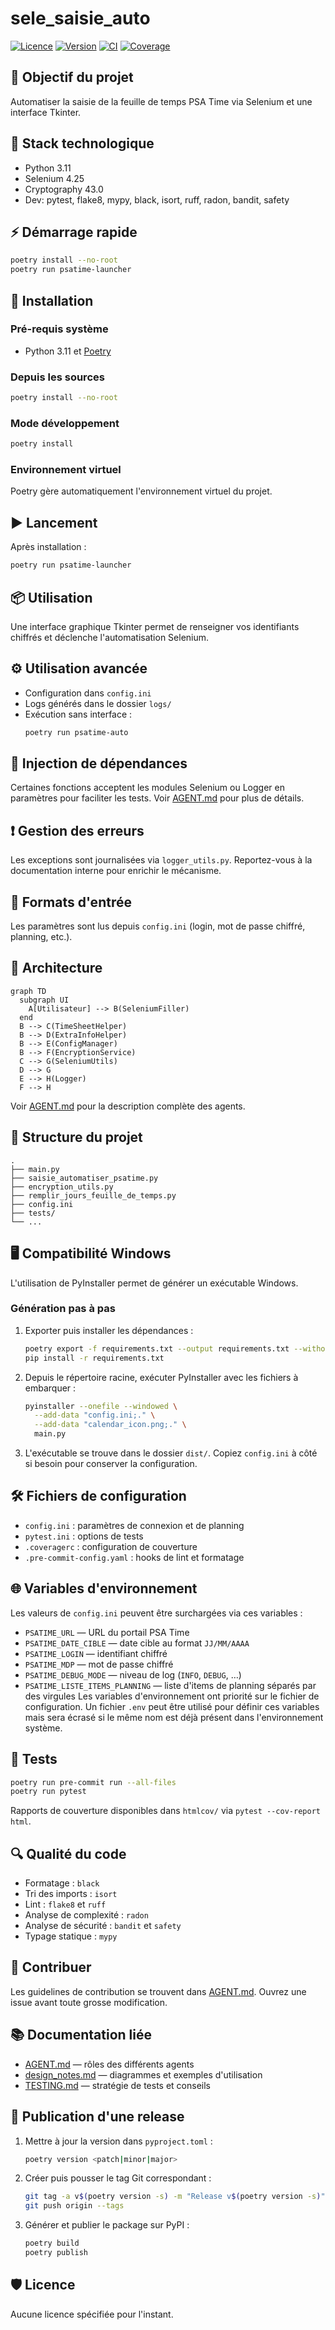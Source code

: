 # sele_saisie_auto

[![Licence](https://img.shields.io/badge/license-Unlicense-lightgrey.svg)](LICENSE)
[![Version](https://img.shields.io/badge/version-0.1.0-blue.svg)](#)
[![CI](https://img.shields.io/badge/CI-GitHub_Actions-inactive.svg)](#)
[![Coverage](https://img.shields.io/badge/coverage-0%25-red.svg)](#)

## 🚀 Objectif du projet
Automatiser la saisie de la feuille de temps PSA Time via Selenium et une interface Tkinter.

## 🧰 Stack technologique
- Python 3.11
- Selenium 4.25
- Cryptography 43.0
- Dev: pytest, flake8, mypy, black, isort, ruff, radon, bandit, safety

## ⚡ Démarrage rapide
```bash
poetry install --no-root
poetry run psatime-launcher
```

## 🔧 Installation
### Pré-requis système
- Python 3.11 et [Poetry](https://python-poetry.org/)

### Depuis les sources
```bash
poetry install --no-root
```

### Mode développement
```bash
poetry install
```

### Environnement virtuel
Poetry gère automatiquement l'environnement virtuel du projet.

## ▶️ Lancement
Après installation :
```bash
poetry run psatime-launcher
```

## 📦 Utilisation
Une interface graphique Tkinter permet de renseigner vos identifiants chiffrés et déclenche l'automatisation Selenium.

## ⚙️ Utilisation avancée
- Configuration dans `config.ini`
- Logs générés dans le dossier `logs/`
- Exécution sans interface :
  ```bash
  poetry run psatime-auto
  ```

## 🔌 Injection de dépendances
Certaines fonctions acceptent les modules Selenium ou Logger en paramètres pour faciliter les tests. Voir [AGENT.md](AGENT.md) pour plus de détails.


## ❗ Gestion des erreurs
Les exceptions sont journalisées via `logger_utils.py`. Reportez-vous à la documentation interne pour enrichir le mécanisme.

## 📝 Formats d'entrée
Les paramètres sont lus depuis `config.ini` (login, mot de passe chiffré, planning, etc.).

## 🧠 Architecture
```mermaid
graph TD
  subgraph UI
    A[Utilisateur] --> B(SeleniumFiller)
  end
  B --> C(TimeSheetHelper)
  B --> D(ExtraInfoHelper)
  B --> E(ConfigManager)
  B --> F(EncryptionService)
  C --> G(SeleniumUtils)
  D --> G
  E --> H(Logger)
  F --> H
```
Voir [AGENT.md](AGENT.md) pour la description complète des agents.

## 📁 Structure du projet
```
.
├── main.py
├── saisie_automatiser_psatime.py
├── encryption_utils.py
├── remplir_jours_feuille_de_temps.py
├── config.ini
├── tests/
└── ...
```

## 🖥️ Compatibilité Windows
L'utilisation de PyInstaller permet de générer un exécutable Windows.

### Génération pas à pas
1. Exporter puis installer les dépendances :
   ```bash
   poetry export -f requirements.txt --output requirements.txt --without-hashes
   pip install -r requirements.txt
   ```
2. Depuis le répertoire racine, exécuter PyInstaller avec les fichiers à embarquer :
   ```bash
   pyinstaller --onefile --windowed \
     --add-data "config.ini;." \
     --add-data "calendar_icon.png;." \
     main.py
   ```
3. L'exécutable se trouve dans le dossier `dist/`. Copiez `config.ini` à côté si besoin pour conserver la configuration.

## 🛠️ Fichiers de configuration
- `config.ini` : paramètres de connexion et de planning
- `pytest.ini` : options de tests
- `.coveragerc` : configuration de couverture
- `.pre-commit-config.yaml` : hooks de lint et formatage

## 🌐 Variables d'environnement
Les valeurs de `config.ini` peuvent être surchargées via ces variables :

- `PSATIME_URL` — URL du portail PSA Time
- `PSATIME_DATE_CIBLE` — date cible au format `JJ/MM/AAAA`
- `PSATIME_LOGIN` — identifiant chiffré
- `PSATIME_MDP` — mot de passe chiffré
- `PSATIME_DEBUG_MODE` — niveau de log (`INFO`, `DEBUG`, …)
- `PSATIME_LISTE_ITEMS_PLANNING` — liste d'items de planning séparés par des virgules
Les variables d'environnement ont priorité sur le fichier de configuration.
Un fichier `.env` peut être utilisé pour définir ces variables mais sera
écrasé si le même nom est déjà présent dans l'environnement système.

## 🧪 Tests
```bash
poetry run pre-commit run --all-files
poetry run pytest
```
Rapports de couverture disponibles dans `htmlcov/` via `pytest --cov-report html`.

## 🔍 Qualité du code
- Formatage : `black`
- Tri des imports : `isort`
- Lint : `flake8` et `ruff`
- Analyse de complexité : `radon`
- Analyse de sécurité : `bandit` et `safety`
- Typage statique : `mypy`

## 🤝 Contribuer
Les guidelines de contribution se trouvent dans [AGENT.md](AGENT.md). Ouvrez une issue avant toute grosse modification.

## 📚 Documentation liée
- [AGENT.md](AGENT.md) — rôles des différents agents
- [design_notes.md](design_notes.md) — diagrammes et exemples d'utilisation
- [TESTING.md](TESTING.md) — stratégie de tests et conseils

## 🚀 Publication d'une release
1. Mettre à jour la version dans `pyproject.toml` :
   ```bash
   poetry version <patch|minor|major>
   ```
2. Créer puis pousser le tag Git correspondant :
   ```bash
   git tag -a v$(poetry version -s) -m "Release v$(poetry version -s)"
   git push origin --tags
   ```
3. Générer et publier le package sur PyPI :
   ```bash
   poetry build
   poetry publish
   ```

## 🛡️ Licence
Aucune licence spécifiée pour l'instant.
